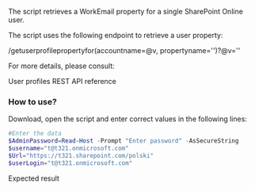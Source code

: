 The script retrieves a WorkEmail property for a single SharePoint Online user.

 

The script uses the following endpoint to retrieve a user property:

/getuserprofilepropertyfor(accountname=@v, propertyname='<property name>')?@v='<account name>'

 

For more details, please consult:

User profiles REST API reference

 

 

### How to use?
 

Download, open the script and enter correct values in the following lines:

```PowerShell
#Enter the data 
$AdminPassword=Read-Host -Prompt "Enter password" -AsSecureString 
$username="t@t321.onmicrosoft.com" 
$Url="https://t321.sharepoint.com/polski" 
$userLogin="t@t321.onmicrosoft.com"
``` 
Expected result


 

